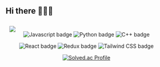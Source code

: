 <h2>Hi there 👋👋👋</h2>

<div style="display:flex;flex-direction:row;gap:10px;padding:10px;">
  <div  class="left">
    <img  src="https://github-readme-stats.vercel.app/api?username=dabinchiii&show_icons=true&theme=shadow_green" />
    
  </div>
  <div style="display:inline-block;text-align:center;" class="right">
    <p>
      <img src="https://img.shields.io/badge/Javascript-F7DF1E.svg?&style=for-the-badge&logo=javascript&logoColor=white" alt="Javascript badge"/>
      <img src="https://img.shields.io/badge/Python-3776AB.svg?&style=for-the-badge&logo=python&logoColor=white" alt="Python badge" />
      <img src="https://img.shields.io/badge/C++-00599C.svg?&style=for-the-badge&logo=c++&logoColor=white" alt="C++ badge" />
    </p>
    <p>
      <img src="https://img.shields.io/badge/React-61DAFB.svg?&style=for-the-badge&logo=react&logoColor=white" alt="React badge"/>
      <img src="https://img.shields.io/badge/Redux-764ABC.svg?&style=for-the-badge&logo=redux&logoColor=white" alt="Redux badge"/>
      <img src="https://img.shields.io/badge/Tailwind%20CSS-06B6D4.svg?&style=for-the-badge&logo=tailwind%20css&logoColor=white" alt="Tailwind CSS badge" />
    </p>
    <p>
      <a href="https://solved.ac/dabinchi38/">
        <img src="http://mazassumnida.wtf/api/mini/generate_badge?boj=dabinchi38" alt="Solved.ac Profile" />
      </a>
    </p>
  </div>
</div>
